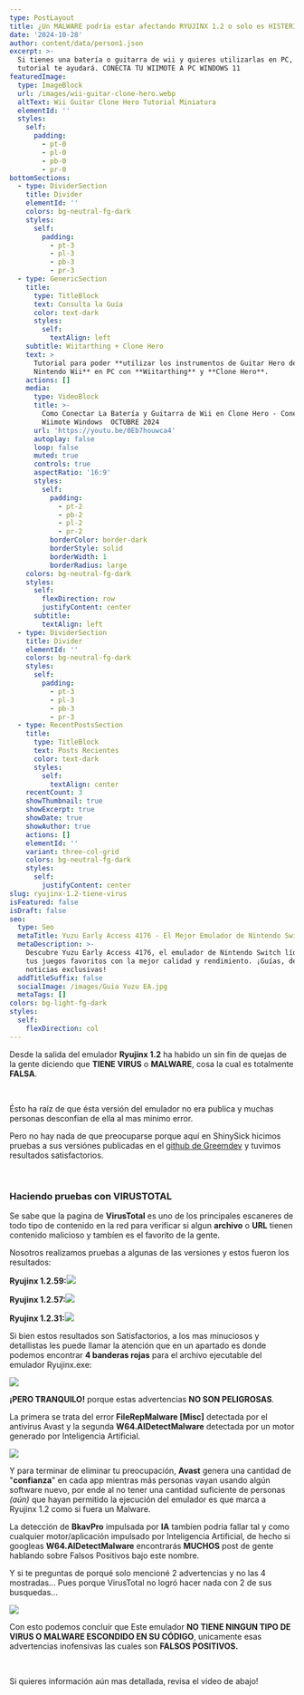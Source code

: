 ```yaml
---
type: PostLayout
title: ¿Un MALWARE podría estar afectando RYUJINX 1.2 o solo es HISTERIA COLECTIVA?
date: '2024-10-28'
author: content/data/person1.json
excerpt: >-
  Si tienes una batería o guitarra de wii y quieres utilizarlas en PC, este
  tutorial te ayudará. CONECTA TU WIIMOTE A PC WINDOWS 11
featuredImage:
  type: ImageBlock
  url: /images/wii-guitar-clone-hero.webp
  altText: Wii Guitar Clone Hero Tutorial Miniatura
  elementId: ''
  styles:
    self:
      padding:
        - pt-0
        - pl-0
        - pb-0
        - pr-0
bottomSections:
  - type: DividerSection
    title: Divider
    elementId: ''
    colors: bg-neutral-fg-dark
    styles:
      self:
        padding:
          - pt-3
          - pl-3
          - pb-3
          - pr-3
  - type: GenericSection
    title:
      type: TitleBlock
      text: Consulta la Guía
      color: text-dark
      styles:
        self:
          textAlign: left
    subtitle: Wiitarthing + Clone Hero
    text: >
      Tutorial para poder **utilizar los instrumentos de Guitar Hero de la
      Nintendo Wii** en PC con **Wiitarthing** y **Clone Hero**.
    actions: []
    media:
      type: VideoBlock
      title: >-
        Como Conectar La Batería y Guitarra de Wii en Clone Hero - Conectar
        Wiimote Windows  OCTUBRE 2024
      url: 'https://youtu.be/0Eb7houwca4'
      autoplay: false
      loop: false
      muted: true
      controls: true
      aspectRatio: '16:9'
      styles:
        self:
          padding:
            - pt-2
            - pb-2
            - pl-2
            - pr-2
          borderColor: border-dark
          borderStyle: solid
          borderWidth: 1
          borderRadius: large
    colors: bg-neutral-fg-dark
    styles:
      self:
        flexDirection: row
        justifyContent: center
      subtitle:
        textAlign: left
  - type: DividerSection
    title: Divider
    elementId: ''
    colors: bg-neutral-fg-dark
    styles:
      self:
        padding:
          - pt-3
          - pl-3
          - pb-3
          - pr-3
  - type: RecentPostsSection
    title:
      type: TitleBlock
      text: Posts Recientes
      color: text-dark
      styles:
        self:
          textAlign: center
    recentCount: 3
    showThumbnail: true
    showExcerpt: true
    showDate: true
    showAuthor: true
    actions: []
    elementId: ''
    variant: three-col-grid
    colors: bg-neutral-fg-dark
    styles:
      self:
        justifyContent: center
slug: ryujinx-1.2-tiene-virus
isFeatured: false
isDraft: false
seo:
  type: Seo
  metaTitle: Yuzu Early Access 4176 - El Mejor Emulador de Nintendo Switch
  metaDescription: >-
    Descubre Yuzu Early Access 4176, el emulador de Nintendo Switch líder. Juega
    tus juegos favoritos con la mejor calidad y rendimiento. ¡Guías, descargas y
    noticias exclusivas!
  addTitleSuffix: false
  socialImage: /images/Guia Yuzu EA.jpg
  metaTags: []
colors: bg-light-fg-dark
styles:
  self:
    flexDirection: col
---
```

Desde la salida del emulador **Ryujinx 1.2** ha habido un sin fin de quejas de la gente diciendo que **TIENE VIRUS** o **MALWARE**, cosa la cual es totalmente **FALSA**.

<br>

Ésto ha raíz de que ésta versión del emulador no era publica y muchas personas desconfian de ella al mas minimo error.

Pero no hay nada de que preocuparse porque aquí en ShinySick hicimos pruebas a sus versiónes publicadas en el [github de Greemdev](https://github.com/GreemDev/Ryujinx/releases) y tuvimos resultados satisfactorios.

<br>

### Haciendo pruebas con VIRUSTOTAL

Se sabe que la pagina de **VirusTotal** es uno de los principales escaneres de todo tipo de contenido en la red para verificar si algun **archivo** o **URL** tienen contenido malicioso y tambíen es el favorito de la gente.

Nosotros realizamos pruebas a algunas de las versiones y estos fueron los resultados:

**Ryujinx 1.2.59:**![](/images/Captura%20de%20pantalla%202024-10-28%20042628.png)

**Ryujinx 1.2.57:**![](/images/Captura%20de%20pantalla%202024-10-28%20042724.png)

**Ryujinx 1.2.31:**![](/images/Captura%20de%20pantalla%202024-10-28%20042847.png)

Si bien estos resultados son Satisfactorios, a los mas minuciosos y detallistas les puede llamar la atención que en un apartado es donde podemos encontrar **4 banderas rojas** para el archivo ejecutable del emulador Ryujinx.exe:

![](/images/Captura%20de%20pantalla%202024-10-28%20043154.png)

**¡PERO TRANQUILO!** porque estas advertencias **NO SON PELIGROSAS**.

La primera se trata del error **FileRepMalware \[Misc]** detectada por el antivirus Avast y la segunda **W64.AIDetectMalware** detectada por un motor generado por Inteligencia Artificial.

![](/images/Captura%20de%20pantalla%202024-10-28%20043451.png)

Y para terminar de eliminar tu preocupación, **Avast** genera una cantidad de "**confianza**" en cada app mientras más personas vayan usando algún software nuevo, por ende al no tener una cantidad suficiente de personas *(aún)* que hayan permitido la ejecución del emulador es que marca a Ryujinx 1.2 como si fuera un Malware.

La detección de **BkavPro** impulsada por **IA** tambíen podria fallar tal y como cualquier motor/aplicación impulsado por Inteligencia Artificial, de hecho si googleas **W64.AIDetectMalware** encontrarás **MUCHOS** post de gente hablando sobre Falsos Positivos bajo este nombre.

Y si te preguntas de porqué solo mencioné 2 advertencias y no las 4 mostradas... Pues porque VirusTotal no logró hacer nada con 2 de sus busquedas...

![](/images/Captura%20de%20pantalla%202024-10-28%20044213.png)

Con esto podemos concluír que Este emulador **NO TIENE NINGUN TIPO DE VIRUS O MALWARE ESCONDIDO EN SU CÓDIGO**, unicamente esas advertencias inofensivas las cuales son **FALSOS POSITIVOS.**

<br>

Si quieres información aún mas detallada, revisa el video de abajo!
